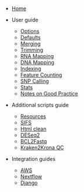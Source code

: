 - [Home](/)

- User guide
  - [Options](user_guide/options.md)
  - [Defaults](user_guide/defaults.md)
  - [Merging](user_guide/merge.md)
  - [Trimming](user_guide/trim.md)
  - [RNA Mapping](user_guide/rna_map.md)
  - [DNA Mapping](user_guide/dna_map.md)
  - [Indexing](user_guide/index.md)
  - [Feature Counting](user_guide/feat_count.md)
  - [SNP Calling](user_guide/snp_call.md)
  - [Stats](user_guide/mc_stats.md)
  - [Notes on Good Practice](user_guide/good_practice.md)

- Additional scripts guide
  - [Resources](additional_scripts/resources.md)
  - [SIFS](additional_scripts/make_sifs.md)
  - [Html clean](additional_scripts/html_clean.md)
  - [DESeq2](additional_scripts/deseq2.md)
  - [BCL2Fastq](additional_scripts/bcl2fastq.md)
  - [Kraken2Krona QC](additional_scripts/kraken2krona.md)

- Integration guides
  -  [AWS](integration_guides/aws.md)
  -  [Nextflow](integration_guides/nextflow.md)
  -  [Django](integration_guides/django.md)
